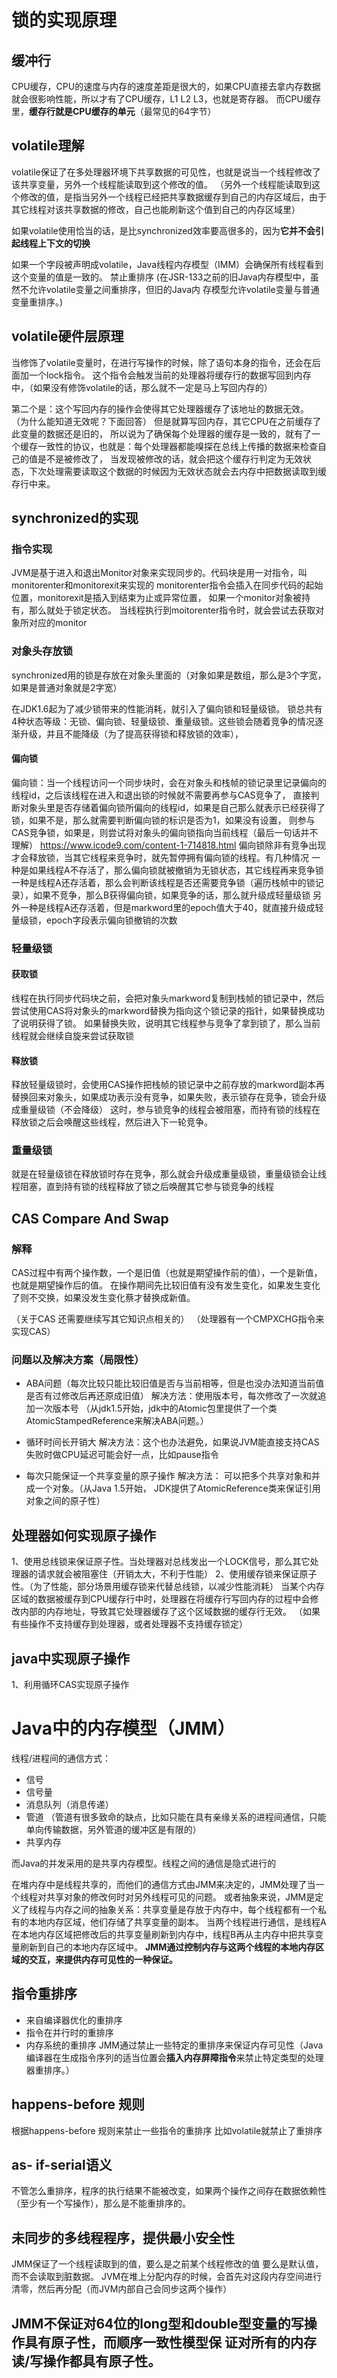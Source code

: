 
# 锁的实现原理
## 缓冲行

CPU缓存，CPU的速度与内存的速度差距是很大的，如果CPU直接去拿内存数据就会很影响性能，所以才有了CPU缓存，L1 L2 L3，也就是寄存器。
而CPU缓存里，**缓存行就是CPU缓存的单元**（最常见的64字节）

## volatile理解

volatile保证了在多处理器环境下共享数据的可见性，也就是说当一个线程修改了该共享变量，另外一个线程能读取到这个修改的值。
（另外一个线程能读取到这个修改的值，是指当另外一个线程已经把共享数据缓存到自己的内存区域后，由于其它线程对该共享数据的修改，自己也能刷新这个值到自己的内存区域里）

如果volatile使用恰当的话，是比synchronized效率要高很多的，因为**它并不会引起线程上下文的切换**

如果一个字段被声明成volatile，Java线程内存模型（IMM）会确保所有线程看到这个变量的值是一致的。
禁止重排序
(在JSR-133之前的旧Java内存模型中，虽然不允许volatile变量之间重排序，但旧的Java内 存模型允许volatile变量与普通变量重排序。)

## volatile硬件层原理

当修饰了volatile变量时，在进行写操作的时候，除了语句本身的指令，还会在后面加一个lock指令。
这个指令会触发当前的处理器将缓存行的数据写回到内存中，（如果没有修饰volatile的话，那么就不一定是马上写回内存的）

第二个是：这个写回内存的操作会使得其它处理器缓存了该地址的数据无效。
（为什么能知道无效呢？下面回答）
但是就算写回内存，其它CPU在之前缓存了此变量的数据还是旧的，
所以说为了确保每个处理器的缓存是一致的，就有了一个缓存一致性的协议，也就是：每个处理器都能嗅探在总线上传播的数据来检查自己的值是不是被修改了，
当发现被修改的话，就会把这个缓存行判定为无效状态，下次处理需要读取这个数据的时候因为无效状态就会去内存中把数据读取到缓存行中来。

## synchronized的实现

### 指令实现
JVM是基于进入和退出Monitor对象来实现同步的。代码块是用一对指令，叫monitorenter和monitorexit来实现的
monitorenter指令会插入在同步代码的起始位置，monitorexit是插入到结束为止或异常位置，
如果一个monitor对象被持有，那么就处于锁定状态。
当线程执行到moitorenter指令时，就会尝试去获取对象所对应的monitor

### 对象头存放锁
 synchronized用的锁是存放在对象头里面的（对象如果是数组，那么是3个字宽，如果是普通对象就是2字宽）
 
 在JDK1.6起为了减少锁带来的性能消耗，就引入了偏向锁和轻量级锁。
 锁总共有4种状态等级：无锁、偏向锁、轻量级锁、重量级锁。这些锁会随着竞争的情况逐渐升级，并且不能降级（为了提高获得锁和释放锁的效率），
 
 #### 偏向锁
 偏向锁：当一个线程访问一个同步块时，会在对象头和栈帧的锁记录里记录偏向的线程id，之后该线程在进入和退出锁的时候就不需要再参与CAS竞争了，
 直接判断对象头里是否存储着偏向锁所偏向的线程id，如果是自己那么就表示已经获得了锁，如果不是，那么就需要判断偏向锁的标识是否为1，如果没有设置，
 则参与CAS竞争锁，如果是，则尝试将对象头的偏向锁指向当前线程（最后一句话并不理解）
 https://www.icode9.com/content-1-714818.html
 偏向锁除非有竞争出现才会释放锁，当其它线程来竞争时，就先暂停拥有偏向锁的线程。有几种情况
 一种是如果线程A不存活了，那么偏向锁就被撤销为无锁状态，其它线程再来竞争锁
 一种是线程A还存活着，那么会判断该线程是否还需要竞争锁（遍历栈帧中的锁记录），如果不竞争，那么B获得偏向锁，如果竞争的话，那么就升级成轻量级锁
 另外一种是线程A还存活着，但是markword里的epoch值大于40，就直接升级成轻量级锁，epoch字段表示偏向锁撤销的次数
 
 ### 轻量级锁
 
 #### 获取锁
 线程在执行同步代码块之前，会把对象头markword复制到栈帧的锁记录中，然后尝试使用CAS将对象头的markword替换为指向这个锁记录的指针，如果替换成功了说明获得了锁。
 如果替换失败，说明其它线程参与竞争了拿到锁了，那么当前线程就会继续自旋来尝试获取锁
 
 #### 释放锁
 释放轻量级锁时，会使用CAS操作把栈帧的锁记录中之前存放的markword副本再替换回来对象头，如果成功表示没有竞争，如果失败，表示锁存在竞争，锁会升级成重量级锁（不会降级）
 这时，参与锁竞争的线程会被阻塞，而持有锁的线程在释放锁之后会唤醒这些线程，然后进入下一轮竞争。
 
 ### 重量级锁
 
 就是在轻量级锁在释放锁时存在竞争，那么就会升级成重量级锁，重量级锁会让线程阻塞，直到持有锁的线程释放了锁之后唤醒其它参与锁竞争的线程
 
 ## CAS  Compare And Swap
 ### 解释
 CAS过程中有两个操作数，一个是旧值（也就是期望操作前的值），一个是新值，也就是期望操作后的值。
 在操作期间先比较旧值有没有发生变化，如果发生变化了则不交换，如果没发生变化蔡才替换成新值。
 
 （关于CAS 还需要继续写其它知识点相关的）
 （处理器有一个CMPXCHG指令来实现CAS）
 
 ### 问题以及解决方案（局限性）
 - ABA问题（每次比较只能比较旧值是否与当前相等，但是也没办法知道当前值是否有过修改后再还原成旧值）
   解决方法：使用版本号，每次修改了一次就追加一次版本号   （从jdk1.5开始，jdk中的Atomic包里提供了一个类AtomicStampedReference来解决ABA问题。）
 - 循环时间长开销大
   解决方法：这个也办法避免，如果说JVM能直接支持CAS失败时做CPU延迟可能会好一点，比如pause指令
 
 - 每次只能保证一个共享变量的原子操作
  解决方法： 可以把多个共享对象和并成一个对象。（从Java 1.5开始， JDK提供了AtomicReference类来保证引用对象之间的原子性）
 
 ## 处理器如何实现原子操作
 
 1、使用总线锁来保证原子性。当处理器对总线发出一个LOCK信号，那么其它处理器的请求就会被阻塞住（开销太大，不利于性能）
 2、使用缓存锁来保证原子性。（为了性能，部分场景用缓存锁来代替总线锁，以减少性能消耗）
 当某个内存区域的数据被缓存到CPU缓存行中时，处理器在将缓存行写回内存的过程中会修改内部的内存地址，导致其它处理器缓存了这个区域数据的缓存行无效。
 （如果有些操作不支持缓存到处理器，或者处理器不支持缓存锁定）
 
 
## java中实现原子操作
1、利用循环CAS实现原子操作
 

# Java中的内存模型（JMM）

线程/进程间的通信方式：
- 信号
- 信号量
- 消息队列（消息传递）
- 管道
（管道有很多致命的缺点，比如只能在具有亲缘关系的进程间通信，只能单向传输数据，另外管道的缓冲区是有限的）
- 共享内存

而Java的并发采用的是共享内存模型。线程之间的通信是隐式进行的

在堆内存中是线程共享的，而他们的通信方式由JMM来决定的，JMM处理了当一个线程对共享对象的修改何时对另外线程可见的问题。
或者抽象来说，JMM是定义了线程与内存之间的抽象关系：共享变量是存放于内存中，每个线程都有一个私有的本地内存区域，他们存储了共享变量的副本。
当两个线程进行通信，是线程A在本地内存区域把修改后的共享变量刷新到内存中，线程B再从主内存中把共享变量刷新到自己的本地内存区域中。
**JMM通过控制内存与这两个线程的本地内存区域的交互，来提供内存可见性的一种保证。**

## 指令重排序

- 来自编译器优化的重排序
- 指令在并行时的重排序
- 内存系统的重排序
JMM通过禁止一些特定的重排序来保证内存可见性（Java编译器在生成指令序列的适当位置会**插入内存屏障指令**来禁止特定类型的处理器重排序。）

## happens-before 规则
 根据happens-before 规则来禁止一些指令的重排序
 比如volatile就禁止了重排序
 ## as- if-serial语义
 不管怎么重排序，程序的执行结果不能被改变，如果两个操作之间存在数据依赖性（至少有一个写操作），那么是不能重排序的。
 
 ## 未同步的多线程程序，提供最小安全性
  JMM保证了一个线程读取到的值，要么是之前某个线程修改的值 要么是默认值，而不会读取到脏数据。
  JVM在堆上分配内存的时候，会首先对这段内存空间进行清零，然后再分配（而JVM内部自己会同步这两个操作）
  
## JMM不保证对64位的long型和double型变量的写操作具有原子性，而顺序一致性模型保 证对所有的内存读/写操作都具有原子性。
 